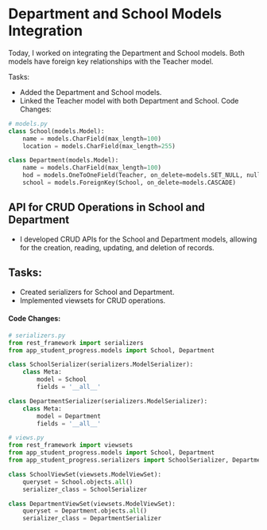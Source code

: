 # Department and School Models Integration
Today, I worked on integrating the Department and School models. Both models have foreign key relationships with the Teacher model.

Tasks:

* Added the Department and School models.
* Linked the Teacher model with both Department and School.
Code Changes:

```python
# models.py
class School(models.Model):
    name = models.CharField(max_length=100)
    location = models.CharField(max_length=255)

class Department(models.Model):
    name = models.CharField(max_length=100)
    hod = models.OneToOneField(Teacher, on_delete=models.SET_NULL, null=True)
    school = models.ForeignKey(School, on_delete=models.CASCADE)
```
## API for CRUD Operations in School and Department
* I developed CRUD APIs for the School and Department models, allowing for the creation, reading, updating, and deletion of records.

## Tasks:

* Created serializers for School and Department.
* Implemented viewsets for CRUD operations.
#### Code Changes:

```python
# serializers.py
from rest_framework import serializers
from app_student_progress.models import School, Department

class SchoolSerializer(serializers.ModelSerializer):
    class Meta:
        model = School
        fields = '__all__'

class DepartmentSerializer(serializers.ModelSerializer):
    class Meta:
        model = Department
        fields = '__all__'

# views.py
from rest_framework import viewsets
from app_student_progress.models import School, Department
from app_student_progress.serializers import SchoolSerializer, DepartmentSerializer

class SchoolViewSet(viewsets.ModelViewSet):
    queryset = School.objects.all()
    serializer_class = SchoolSerializer

class DepartmentViewSet(viewsets.ModelViewSet):
    queryset = Department.objects.all()
    serializer_class = DepartmentSerializer
```

